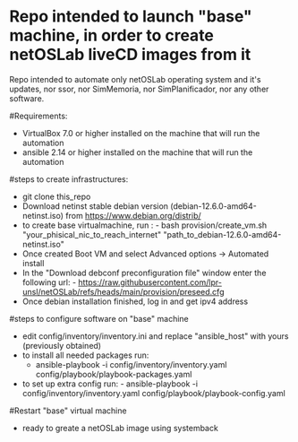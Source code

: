 # Repo intended to launch "base" machine, in order to create netOSLab liveCD images from it

Repo intended to automate only netOSLab operating system and it's updates, nor ssor, nor SimMemoria, nor SimPlanificador, nor any other software.

#Requirements:
- VirtualBox 7.0 or higher installed on the machine that will run the automation
- ansible 2.14 or higher installed on the machine that will run the automation

#steps to create infrastructures:
- git clone this_repo
- Download netinst stable debian version (debian-12.6.0-amd64-netinst.iso) from https://www.debian.org/distrib/
- to create base virtualmachine, run :
        - bash provision/create_vm.sh "your_phisical_nic_to_reach_internet" "path_to_debian-12.6.0-amd64-netinst.iso"
- Once created Boot VM and select Advanced options -> Automated install
- In the "Download debconf preconfiguration file" window enter the following url:
       - https://raw.githubusercontent.com/lpr-unsl/netOSLab/refs/heads/main/provision/preseed.cfg
- Once debian installation finished, log in and get ipv4 address

#steps to configure software on "base" machine
- edit config/inventory/inventory.ini and replace "ansible_host" with yours (previously obtained)
- to install all needed packages run:
	-  ansible-playbook -i config/inventory/inventory.yaml config/playbook/playbook-packages.yaml 
- to set up extra config run:
        -  ansible-playbook -i config/inventory/inventory.yaml config/playbook/playbook-config.yaml

#Restart "base" virtual machine
- ready to greate a netOSLab image using systemback
